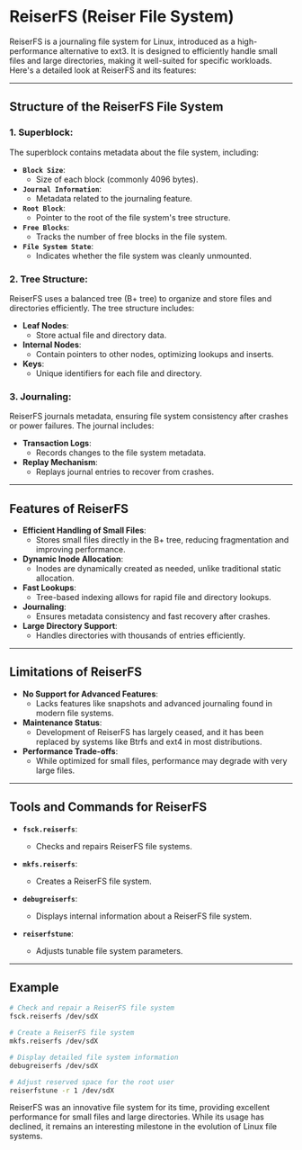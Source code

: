# ReiserFS (Reiser File System)

ReiserFS is a journaling file system for Linux, introduced as a high-performance alternative to ext3. It is designed to efficiently handle small files and large directories, making it well-suited for specific workloads. Here's a detailed look at ReiserFS and its features:

---

## Structure of the ReiserFS File System

### 1. Superblock:
The superblock contains metadata about the file system, including:

- **`Block Size`**:
    - Size of each block (commonly 4096 bytes).
- **`Journal Information`**:
    - Metadata related to the journaling feature.
- **`Root Block`**:
    - Pointer to the root of the file system's tree structure.
- **`Free Blocks`**:
    - Tracks the number of free blocks in the file system.
- **`File System State`**:
    - Indicates whether the file system was cleanly unmounted.

### 2. Tree Structure:
ReiserFS uses a balanced tree (B+ tree) to organize and store files and directories efficiently. The tree structure includes:

- **Leaf Nodes**:
    - Store actual file and directory data.
- **Internal Nodes**:
    - Contain pointers to other nodes, optimizing lookups and inserts.
- **Keys**:
    - Unique identifiers for each file and directory.

### 3. Journaling:
ReiserFS journals metadata, ensuring file system consistency after crashes or power failures. The journal includes:

- **Transaction Logs**:
    - Records changes to the file system metadata.
- **Replay Mechanism**:
    - Replays journal entries to recover from crashes.

---

## Features of ReiserFS

- **Efficient Handling of Small Files**:
    - Stores small files directly in the B+ tree, reducing fragmentation and improving performance.
- **Dynamic Inode Allocation**:
    - Inodes are dynamically created as needed, unlike traditional static allocation.
- **Fast Lookups**:
    - Tree-based indexing allows for rapid file and directory lookups.
- **Journaling**:
    - Ensures metadata consistency and fast recovery after crashes.
- **Large Directory Support**:
    - Handles directories with thousands of entries efficiently.

---

## Limitations of ReiserFS

- **No Support for Advanced Features**:
    - Lacks features like snapshots and advanced journaling found in modern file systems.
- **Maintenance Status**:
    - Development of ReiserFS has largely ceased, and it has been replaced by systems like Btrfs and ext4 in most distributions.
- **Performance Trade-offs**:
    - While optimized for small files, performance may degrade with very large files.

---

## Tools and Commands for ReiserFS

- **`fsck.reiserfs`**:
    - Checks and repairs ReiserFS file systems.

- **`mkfs.reiserfs`**:
    - Creates a ReiserFS file system.

- **`debugreiserfs`**:
    - Displays internal information about a ReiserFS file system.

- **`reiserfstune`**:
    - Adjusts tunable file system parameters.

---

## Example

```bash
# Check and repair a ReiserFS file system
fsck.reiserfs /dev/sdX

# Create a ReiserFS file system
mkfs.reiserfs /dev/sdX

# Display detailed file system information
debugreiserfs /dev/sdX

# Adjust reserved space for the root user
reiserfstune -r 1 /dev/sdX
```

ReiserFS was an innovative file system for its time, providing excellent performance for small files and large directories. While its usage has declined, it remains an interesting milestone in the evolution of Linux file systems.

